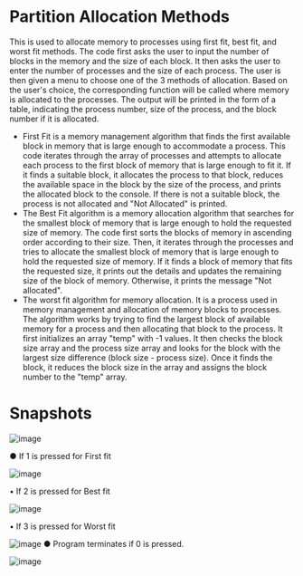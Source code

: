 # Partition Allocation Methods
This is used to allocate memory to processes using first fit, best fit, and worst fit methods. The 
code first asks the user to input the number of blocks in the memory and the size of each block. It 
then asks the user to enter the number of processes and the size of each process. The user is then 
given a menu to choose one of the 3 methods of allocation. Based on the user's choice, the 
corresponding function will be called where memory is allocated to the processes. The output 
will be printed in the form of a table, indicating the process number, size of the process, and the 
block number if it is allocated.
+ First Fit is a memory management algorithm that finds the first available block in memory 
that is large enough to accommodate a process. This code iterates through the array of 
processes and attempts to allocate each process to the first block of memory that is large 
enough to fit it. If it finds a suitable block, it allocates the process to that block, reduces the 
available space in the block by the size of the process, and prints the allocated block to the 
console. If there is not a suitable block, the process is not allocated and "Not Allocated" is 
printed.
+ The Best Fit algorithm is a memory allocation algorithm that searches for the smallest 
block of memory that is large enough to hold the requested size of memory. The code first 
sorts the blocks of memory in ascending order according to their size. Then, it iterates 
through the processes and tries to allocate the smallest block of memory that is large 
enough to hold the requested size of memory. If it finds a block of memory that fits the 
requested size, it prints out the details and updates the remaining size of the block of 
memory. Otherwise, it prints the message "Not allocated".
+ The worst fit algorithm for memory allocation. It is a process used in memory management 
and allocation of memory blocks to processes. The algorithm works by trying to find the 
largest block of available memory for a process and then allocating that block to the 
process. It first initializes an array "temp" with -1 values. It then checks the block size array 
and the process size array and looks for the block with the largest size difference (block 
size - process size). Once it finds the block, it reduces the block size in the array and assigns 
the block number to the "temp" array.

# Snapshots

![image](https://user-images.githubusercontent.com/110801658/232817714-afdc8ac9-0a19-43ad-a4af-e737ba09d27f.png)

●	If 1 is pressed for First fit
 
 ![image](https://user-images.githubusercontent.com/110801658/232817741-a114a25a-b5e8-4b83-9e50-ea1d565cdcc0.png)


•	If 2 is pressed for Best fit
 
 ![image](https://user-images.githubusercontent.com/110801658/232817790-92cf1fc2-a8c3-460e-a804-2f95c3c75b24.png)

 
•	If 3 is pressed for Worst fit

![image](https://user-images.githubusercontent.com/110801658/232818112-fa2653cb-d662-4b0e-9ad5-f9b82682a5cf.png)
●	Program terminates if 0 is pressed.

 ![image](https://user-images.githubusercontent.com/110801658/232817848-6c4b8915-1be2-4037-86f9-21b5cc5e0dfe.png)


